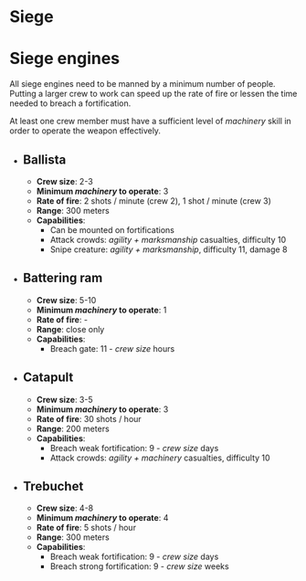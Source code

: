 # <a name="main"></a>Siege

# <a name="S-engines"></a>Siege engines

All siege engines need to be manned by a minimum number of people. Putting a larger crew to work can speed up the rate of fire or lessen the time needed to breach a fortification.

At least one crew member must have a sufficient level of *machinery* skill in order to operate the weapon effectively.

* ## Ballista

  * **Crew size**: 2-3
  * **Minimum *machinery* to operate**: 3
  * **Rate of fire**: 2 shots / minute (crew 2), 1 shot / minute (crew 3)
  * **Range**: 300 meters
  * **Capabilities**:
    * Can be mounted on fortifications
    * Attack crowds: *agility + marksmanship* casualties, difficulty 10
    * Snipe creature: *agility + marksmanship*, difficulty 11, damage 8


* ## Battering ram

  * **Crew size**: 5-10
  * **Minimum *machinery* to operate**: 1
  * **Rate of fire**: -
  * **Range**: close only
  * **Capabilities**:
    * Breach gate: 11 - *crew size* hours


* ## Catapult

  * **Crew size**: 3-5
  * **Minimum *machinery* to operate**: 3
  * **Rate of fire**: 30 shots / hour
  * **Range**: 200 meters
  * **Capabilities**:
    * Breach weak fortification: 9 - *crew size* days
    * Attack crowds: *agility + machinery* casualties, difficulty 10


* ## Trebuchet

  * **Crew size**: 4-8
  * **Minimum *machinery* to operate**: 4
  * **Rate of fire**: 5 shots / hour
  * **Range**: 300 meters
  * **Capabilities**:
    * Breach weak fortification: 9 - *crew size* days
    * Breach strong fortification: 9 - *crew size* weeks
